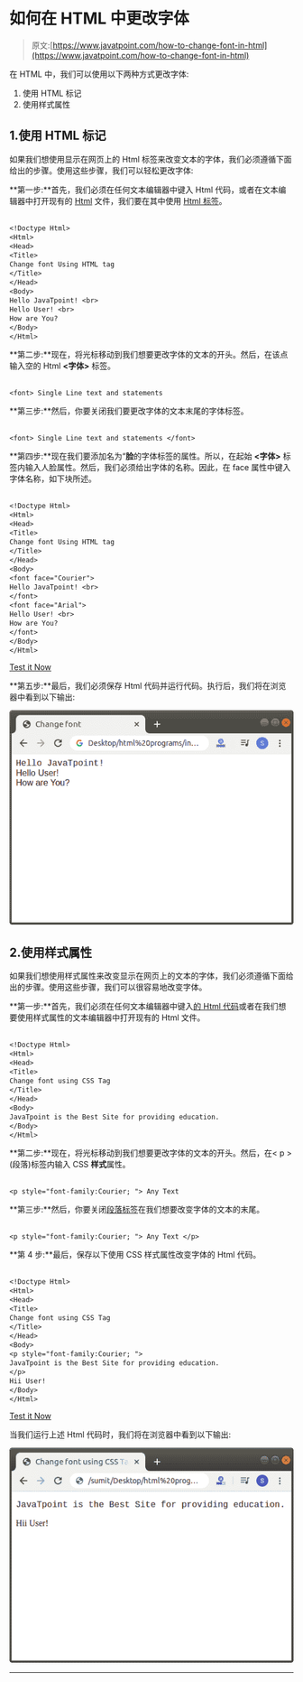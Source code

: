 # 如何在 HTML 中更改字体

> 原文:[https://www.javatpoint.com/how-to-change-font-in-html](https://www.javatpoint.com/how-to-change-font-in-html)

在 HTML 中，我们可以使用以下两种方式更改字体:

1.  使用 HTML 标记
2.  使用样式属性

## 1.使用 HTML 标记

如果我们想使用显示在网页上的 Html 标签来改变文本的字体，我们必须遵循下面给出的步骤。使用这些步骤，我们可以轻松更改字体:

**第一步:**首先，我们必须在任何文本编辑器中键入 Html 代码，或者在文本编辑器中打开现有的 [Html](https://www.javatpoint.com/html-tutorial) 文件，我们要在其中使用 [Html 标签](https://www.javatpoint.com/html-tags)。

```

<!Doctype Html>
<Html>   
<Head>    
<Title>   
Change font Using HTML tag
</Title>
</Head>
<Body> 
Hello JavaTpoint! <br>
Hello User! <br>
How are You?  
</Body>
</Html>

```

**第二步:**现在，将光标移动到我们想要更改字体的文本的开头。然后，在该点输入空的 Html **<字体>** 标签。

```

<font> Single Line text and statements

```

**第三步:**然后，你要关闭我们要更改字体的文本末尾的字体标签。

```

<font> Single Line text and statements </font>

```

**第四步:**现在我们要添加名为“**脸**的字体标签的属性。所以，在起始 **<字体>** 标签内输入人脸属性。然后，我们必须给出字体的名称。因此，在 face 属性中键入字体名称，如下块所述。

```

<!Doctype Html>
<Html>   
<Head>    
<Title>   
Change font Using HTML tag
</Title>
</Head>
<Body> 
<font face="Courier">
Hello JavaTpoint! <br> 
</font>
<font face="Arial">
Hello User! <br>
How are You?  
</font>
</Body>
</Html>

```

[Test it Now](https://www.javatpoint.com/oprweb/test.jsp?filename=ChangeFontinHTML1)

**第五步:**最后，我们必须保存 Html 代码并运行代码。执行后，我们将在浏览器中看到以下输出:

![How to Change Font in HTML](img/f9c6262483cd2b305c54a5a81e9b1c7e.png)

## 2.使用样式属性

如果我们想使用样式属性来改变显示在网页上的文本的字体，我们必须遵循下面给出的步骤。使用这些步骤，我们可以很容易地改变字体。

**第一步:**首先，我们必须在任何文本编辑器中键入[的 Html 代码](https://www.javatpoint.com/html-code-tag)或者在我们想要使用样式属性的文本编辑器中打开现有的 Html 文件。

```

<!Doctype Html>
<Html>   
<Head>    
<Title>   
Change font using CSS Tag
</Title>
</Head>
<Body> 
JavaTpoint is the Best Site for providing education. 
</Body>
</Html>

```

**第二步:**现在，将光标移动到我们想要更改字体的文本的开头。然后，在< p >(段落)标签内输入 CSS **样式**属性。

```

<p style="font-family:Courier; "> Any Text

```

**第三步:**然后，你要关闭[段落标签](https://www.javatpoint.com/html-paragraph)在我们想要改变字体的文本的末尾。

```

<p style="font-family:Courier; "> Any Text </p>

```

**第 4 步:**最后，保存以下使用 CSS 样式属性改变字体的 Html 代码。

```

<!Doctype Html>
<Html>   
<Head>    
<Title>   
Change font using CSS Tag
</Title>
</Head>
<Body> 
<p style="font-family:Courier; ">
JavaTpoint is the Best Site for providing education. 
</p>
Hii User!
</Body>
</Html>

```

[Test it Now](https://www.javatpoint.com/oprweb/test.jsp?filename=ChangeFontinHTML2)

当我们运行上述 Html 代码时，我们将在浏览器中看到以下输出:

![How to Change Font in HTML](img/3eb1955fc8cd0b280d04fe4e0c54b625.png)

* * *